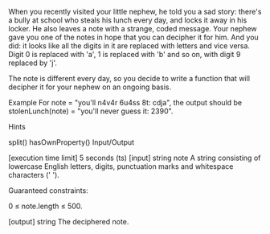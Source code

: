 When you recently visited your little nephew, he told you a sad story: there's a bully at school who steals his lunch every day, and locks it away in his locker. He also leaves a note with a strange, coded message. Your nephew gave you one of the notes in hope that you can decipher it for him. And you did: it looks like all the digits in it are replaced with letters and vice versa. Digit 0 is replaced with 'a', 1 is replaced with 'b' and so on, with digit 9 replaced by 'j'.

The note is different every day, so you decide to write a function that will decipher it for your nephew on an ongoing basis.

Example For note = "you'll n4v4r 6u4ss 8t: cdja", the output should be stolenLunch(note) = "you'll never guess it: 2390".

Hints

split()
hasOwnProperty()
Input/Output

[execution time limit] 5 seconds (ts)
[input] string note
A string consisting of lowercase English letters, digits, punctuation marks and whitespace characters (' ').

Guaranteed constraints:

0 ≤ note.length ≤ 500.

[output] string The deciphered note.